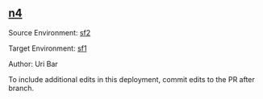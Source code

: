 ## [n4](https://app-staging.salto.io/orgs/a90b9301-3fbb-465a-9e9f-c585ae34202d/envs/c1acccf8-c072-4522-8a8d-5c086b79fe7c/deployments/ba6e588e-1f1b-40f8-ba24-8cd5f4a0f302)

Source Environment: [sf2](https://app-staging.salto.io/orgs/a90b9301-3fbb-465a-9e9f-c585ae34202d/envs/1409c55c-2f85-4a5d-b2a0-f8d2772664a7) 

Target Environment: [sf1](https://app-staging.salto.io/orgs/a90b9301-3fbb-465a-9e9f-c585ae34202d/envs/c1acccf8-c072-4522-8a8d-5c086b79fe7c) 

Author: Uri Bar

To include additional edits in this deployment, commit edits to the PR after branch.